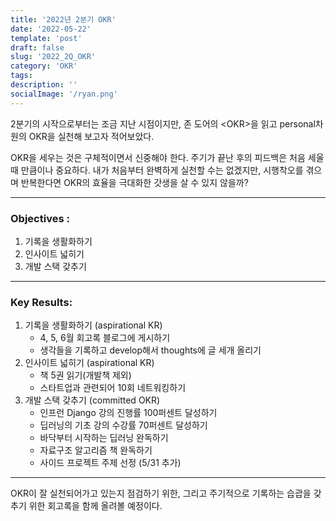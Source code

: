 ```yaml
---
title: '2022년 2분기 OKR'
date: '2022-05-22'
template: 'post'
draft: false
slug: '2022_2Q_OKR'
category: 'OKR'
tags:
description: ''
socialImage: '/ryan.png'
---
```


2분기의 시작으로부터는 조금 지난 시점이지만, 존 도어의 &lt;OKR&gt;을 읽고 personal차원의 OKR을 실천해 보고자 적어보았다.

OKR을 세우는 것은 구체적이면서 신중해야 한다. 주기가 끝난 후의 피드백은 처음 세울 때 만큼이나 중요하다.
내가 처음부터 완벽하게 실천할 수는 없겠지만, 시행착오를 겪으며 반복한다면 OKR의 효율을 극대화한 갓생을 살 수 있지 않을까?

---

### Objectives :

1. 기록을 생활화하기
1. 인사이트 넓히기
1. 개발 스택 갖추기

---

### Key Results:

1. 기록을 생활화하기 (aspirational KR)
   - 4, 5, 6월 회고록 블로그에 게시하기
   - 생각들을 기록하고 develop해서 thoughts에 글 세개 올리기
1. 인사이트 넓히기 (aspirational KR)
   - 책 5권 읽기(개발책 제외)
   - 스타트업과 관련되어 10회 네트워킹하기
1. 개발 스택 갖추기 (committed OKR)
   - 인프런 Django 강의 진행률 100퍼센트 달성하기
   - 딥러닝의 기초 강의 수강률 70퍼센트 달성하기
   - 바닥부터 시작하는 딥러닝 완독하기
   - 자료구조 알고리즘 책 완독하기
   - 사이드 프로젝트 주제 선정 (5/31 추가)

---

OKR이 잘 실천되어가고 있는지 점검하기 위한, 그리고 주기적으로 기록하는 습괍을 갖추기 위한 회고록을 함께 올려볼 예정이다.
